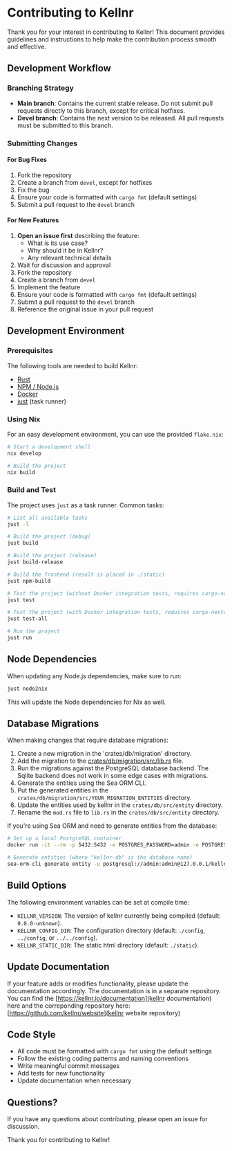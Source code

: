 # Contributing to Kellnr

Thank you for your interest in contributing to Kellnr! This document provides guidelines and instructions to help make the contribution process smooth and effective.

## Development Workflow

### Branching Strategy

- **Main branch**: Contains the current stable release. Do not submit pull requests directly to this branch, except for critical hotfixes.
- **Devel branch**: Contains the next version to be released. All pull requests must be submitted to this branch.

### Submitting Changes

#### For Bug Fixes

1. Fork the repository
2. Create a branch from `devel`, except for hotfixes
3. Fix the bug
4. Ensure your code is formatted with `cargo fmt` (default settings)
5. Submit a pull request to the `devel` branch

#### For New Features

1. **Open an issue first** describing the feature:
   - What is its use case?
   - Why should it be in Kellnr?
   - Any relevant technical details
2. Wait for discussion and approval
3. Fork the repository
4. Create a branch from `devel`
5. Implement the feature
6. Ensure your code is formatted with `cargo fmt` (default settings)
7. Submit a pull request to the `devel` branch
8. Reference the original issue in your pull request

## Development Environment

### Prerequisites

The following tools are needed to build Kellnr:
- [Rust](https://www.rust-lang.org/tools/install)
- [NPM / Node.js](https://docs.npmjs.com/downloading-and-installing-node-js-and-npm)
- [Docker](https://docs.docker.com/get-docker/)
- [just](https://github.com/casey/just) (task runner)

### Using Nix

For an easy development environment, you can use the provided `flake.nix`:

```bash
# Start a development shell
nix develop

# Build the project
nix build
```

### Build and Test

The project uses `just` as a task runner. Common tasks:

```bash
# List all available tasks
just -l

# Build the project (debug)
just build

# Build the project (release)
just build-release

# Build the frontend (result is placed in ./static)
just npm-build

# Test the project (without Docker integration tests, requires cargo-nextest)
just test

# Test the project (with Docker integration tests, requires cargo-nextest)
just test-all

# Run the project
just run
```

## Node Dependencies

When updating any Node.js dependencies, make sure to run:

```bash
just node2nix
```

This will update the Node dependencies for Nix as well.

## Database Migrations

When making changes that require database migrations:

1. Create a new migration in the 'crates/db/migration' directory.
2. Add the migration to the [crates/db/migration/src/lib.rs](./crates/db/migration/src/lib.rs) file.
3. Run the migrations against the PostgreSQL database backend. The Sqlite backend does not work in some edge cases with migrations.
4. Generate the entities using the Sea ORM CLI.
5. Put the generated entities in the `crates/db/migration/src/YOUR_MIGRATION_ENTITIES` directory.
6. Update the entities used by kellnr in the `crates/db/src/entity` directory.
7. Rename the `mod.rs` file to `lib.rs` in the `crates/db/src/entity` directory.


If you're using Sea ORM and need to generate entities from the database:

```bash
# Set up a local PostgreSQL container
docker run -it --rm -p 5432:5432 -e POSTGRES_PASSWORD=admin -e POSTGRES_USER=admin postgres

# Generate entities (where "kellnr-db" is the database name)
sea-orm-cli generate entity -u postgresql://admin:admin@127.0.0.1/kellnr-db
```

## Build Options

The following environment variables can be set at compile time:

- `KELLNR_VERSION`: The version of kellnr currently being compiled (default: `0.0.0-unknown`).
- `KELLNR_CONFIG_DIR`: The configuration directory (default: `./config`, `../config`, or `../../config`).
- `KELLNR_STATIC_DIR`: The static html directory (default: `./static`).

## Update Documentation

If your feature adds or modifies functionality, please update the documentation accordingly. The documentation is in a separate repository. You can find the [https://kellnr.io/documentation](kellnr documentation) here and the correponding repository here: [https://github.com/kellnr/website](kellnr website repository)

## Code Style

- All code must be formatted with `cargo fmt` using the default settings
- Follow the existing coding patterns and naming conventions
- Write meaningful commit messages
- Add tests for new functionality
- Update documentation when necessary

## Questions?

If you have any questions about contributing, please open an issue for discussion.

Thank you for contributing to Kellnr!
